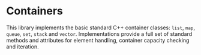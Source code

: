 # Containers
This library implements the basic standard C++ container classes: `list`, `map`, `queue`, `set`, `stack` and `vector`. Implementations provide a full set of standard methods and attributes for element handling, container capacity checking and iteration.
